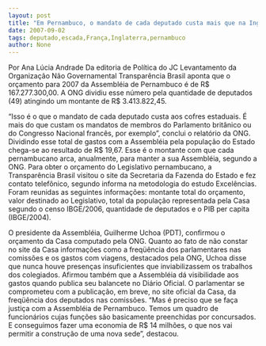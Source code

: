 ```yaml
---
layout: post
title: "Em Pernambuco, o mandato de cada deputado custa mais que na Inglaterra ou na França"
date: 2007-09-02
tags: deputado,escada,França,Inglaterra,pernambuco
author: None
---
```

Por&nbsp;Ana L&uacute;cia Andrade 
Da editoria de Pol&iacute;tica do JC
Levantamento da Organiza&ccedil;&atilde;o N&atilde;o Governamental Transpar&ecirc;ncia Brasil aponta que o or&ccedil;amento para 2007 da Assembl&eacute;ia de Pernambuco &eacute; de R$ 167.277.300,00. A ONG dividiu esse n&uacute;mero pela quantidade de deputados (49) atingindo um montante de R$ 3.413.822,45. 

&ldquo;Isso &eacute; o que o mandato de cada deputado custa aos cofres estaduais. &Eacute; mais do que custam os mandatos de membros do Parlamento brit&acirc;nico ou do Congresso Nacional franc&ecirc;s, por exemplo&rdquo;, conclui o relat&oacute;rio da ONG.&nbsp;
Dividindo esse total de gastos com a Assembl&eacute;ia pela popula&ccedil;&atilde;o do Estado chega-se ao resultado de R$ 19,67. Esse &eacute; o montante com que cada pernambucano arca, anualmente, para manter a sua Assembl&eacute;ia, segundo a ONG. 
Para obter o or&ccedil;amento do Legislativo pernambucano, a Transpar&ecirc;ncia Brasil visitou o site da Secretaria da Fazenda do Estado e fez contato telef&ocirc;nico, segundo informa na metodologia do estudo Excel&ecirc;ncias. 
Foram reunidas as seguintes informa&ccedil;&otilde;es: montante total do or&ccedil;amento, valor destinado ao Legislativo, total da popula&ccedil;&atilde;o representada pela Casa segundo o censo IBGE/2006, quantidade de deputados e o PIB per capita (IBGE/2004). 

O presidente da Assembl&eacute;ia, Guilherme Uchoa (PDT), confirmou o or&ccedil;amento da Casa computado pela ONG. Quanto ao fato de n&atilde;o constar no site da Casa informa&ccedil;&otilde;es como a freq&uuml;&ecirc;ncia dos parlamentares nas comiss&otilde;es e os gastos com viagens, destacados pela ONG, Uchoa disse que nunca houve presen&ccedil;as insuficientes que inviabilizassem os trabalhos dos colegiados. 
Afirmou tamb&eacute;m&nbsp;que a Assembl&eacute;ia d&aacute; visibilidade aos gastos quando publica seu balancete no Di&aacute;rio Oficial. O parlamentar se comprometeu com a publica&ccedil;&atilde;o, em breve, no site oficial da Casa, da freq&uuml;&ecirc;ncia dos deputados nas comiss&otilde;es. 
&ldquo;Mas &eacute; preciso que se fa&ccedil;a justi&ccedil;a com a Assembl&eacute;ia de Pernambuco. Temos um quadro de funcion&aacute;rios cujas fun&ccedil;&otilde;es s&atilde;o basicamente preenchidas por concursados. E conseguimos fazer uma economia de R$ 14 milh&otilde;es, o que nos vai permitir a constru&ccedil;&atilde;o de uma nova sede&rdquo;, destacou.&nbsp;&nbsp; 